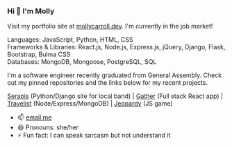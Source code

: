### Hi 👋 I'm Molly

Visit my portfolio site at [mollycarroll.dev](https://www.mollycarroll.dev). I'm currently in the job market!

Languages: JavaScript, Python, HTML, CSS   
Frameworks & Libraries: React.js, Node.js, Express.js, jQuery, Django, Flask, Bootstrap, Bulma CSS   
Databases: MongoDB, Mongoose, PostgreSQL, SQL

I'm a software engineer recently graduated from General Assembly. Check out my pinned repositories and the links below for my recent projects.

[Serapis](https://www.serapisstl.com) (Python/Django site for local band) | [Gather](https://mighty-savannah-40031.herokuapp.com/) (Full stack React app) | [Travelist](https://nameless-tor-17266.herokuapp.com/) (Node/Express/MongoDB) | [Jeopardy](https://mollycarroll.github.io/jeopardy-app/) (JS game)

- 📫 [email me](mailto:mollyajcarroll@gmail.com)
- 😄 Pronouns: she/her
- ⚡ Fun fact: I can speak sarcasm but not understand it
